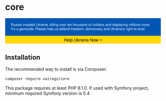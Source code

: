 # core

[![Stand With Ukraine](https://raw.githubusercontent.com/vshymanskyy/StandWithUkraine/main/banner2-direct.svg)](https://vshymanskyy.github.io/StandWithUkraine)

Installation
------------

The recommended way to install is via Composer:

```
composer require vairogs/core
```

This package requires at least PHP 8.1.0. If used with Symfony project, minimum required Symfony version is 5.4
